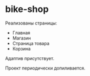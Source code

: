 # bike-shop
Реализованы страницы:
- Главная
- Магазин
- Страница товара
- Корзина

Адаптив присутствует.

Проект периодически допиливается.
